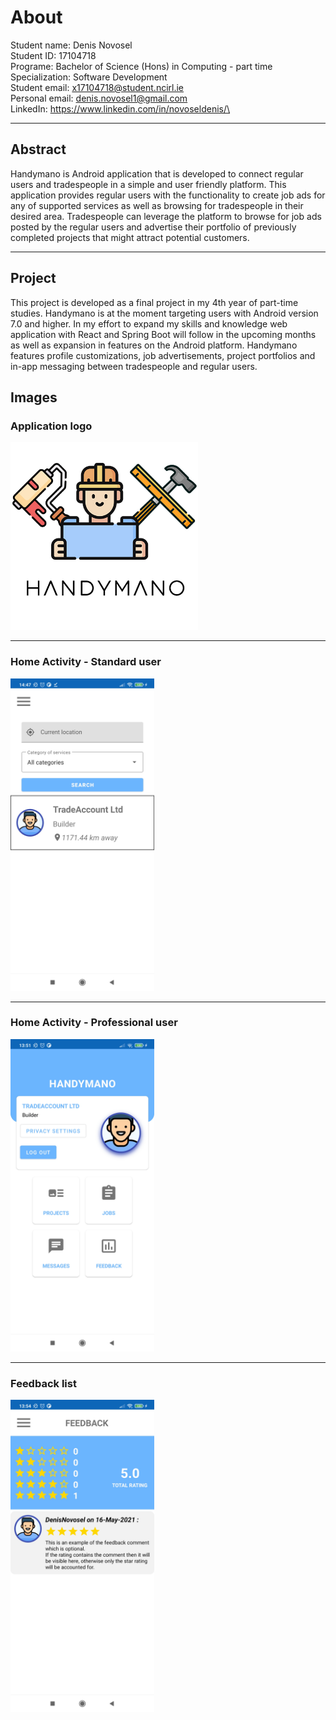 # About
Student name: Denis Novosel\
Student ID: 17104718\
Programe: Bachelor of Science (Hons) in Computing - part time\
Specialization: Software Development\
Student email: x17104718@student.ncirl.ie\
Personal email: denis.novosel1@gmail.com\
LinkedIn: https://www.linkedin.com/in/novoseldenis/\


------------
## Abstract
Handymano is Android application that is developed to connect regular users and tradespeople in a simple and user friendly platform. 
This application provides regular users with the functionality to create job ads for any of supported services as well as browsing for tradespeople in their desired area.
Tradespeople can leverage the platform to browse for job ads posted by the regular users and advertise their portfolio of previously completed projects that might attract potential customers.

------------
## Project
This project is developed as a final project in my 4th year of part-time studies. 
Handymano is at the moment targeting users with Android version 7.0 and higher. 
In my effort to expand my skills and knowledge web application with React and Spring Boot will follow in the upcoming months as well as expansion in features on the Android platform.
Handymano features profile customizations, job advertisements, project portfolios and in-app messaging between tradespeople and regular users. 

## Images
### Application logo

<img src="https://raw.githubusercontent.com/adminnovoseltech/SoftwareProjectDN17104718/main/Images/logo.jpg" height="300">

------------


### Home Activity - Standard user

<img src="https://raw.githubusercontent.com/adminnovoseltech/SoftwareProjectDN17104718/main/Images/HandymanoStd.jpg" height="500">

------------

### Home Activity - Professional user
<img src="https://raw.githubusercontent.com/adminnovoseltech/SoftwareProjectDN17104718/main/Images/HandymanoPro.jpg" height="500">

------------

### Feedback list
<img src="https://raw.githubusercontent.com/adminnovoseltech/SoftwareProjectDN17104718/main/Images/HandymanoFeedback.jpg" height="500">
